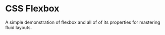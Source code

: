 # CSS Flexbox

A simple demonstration of flexbox and all of of its properties for mastering fluid layouts.
